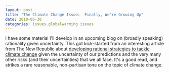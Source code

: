 ```yaml
---
layout: post
title: "The Climate Change Issue:  Finally, We're Growing Up"
date: 2010-06-30
categories: issues.globalwarming issues
---
```


I have some material I'll develop in an upcoming blog on (broadly speaking)
rationality given uncertainty. This got kick-started from an interesting article
from The New Republic about [developing rational strategies to tackle climate
change](http://www.tnr.com/blog/critics/75757/why-the-decision-tackle-climate-change-isn%E2%80%99t-simple-al-gore-says?id=yDhEXIHiCxDgzCs+DgHJRY875T0I3guuYrvt9Kn/4SUMcu33f5l1GpapD3WXaJZt)
 given the uncertainty of our predictions and the very many other risks (and
their uncertainties) that we all face. It's a good read, and strikes a rare
reasonable, non-partisan tone on the topic of climate
change.